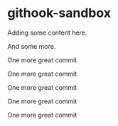 # githook-sandbox

Adding some content here.

And some more.

One more great commit

One more great commit

One more great commit

One more great commit

One more great commit
